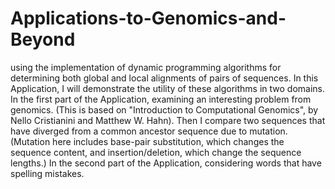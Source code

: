 # Applications-to-Genomics-and-Beyond
using the implementation of dynamic programming algorithms for determining both global and local alignments of pairs of sequences. In this Application, I will demonstrate the utility of these algorithms in two domains. In the first part of the Application, examining an interesting problem from genomics. (This is based on "Introduction to Computational Genomics", by Nello Cristianini and Matthew W. Hahn). Then I compare two sequences that have diverged from a common ancestor sequence due to mutation. (Mutation here includes base-pair substitution, which changes the sequence content, and insertion/deletion, which change the sequence lengths.) In the second part of the Application, considering words that have spelling mistakes.
